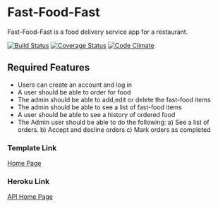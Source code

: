 # Fast-Food-Fast

Fast-Food-Fast is a food delivery service app for a restaurant.

[![Build Status](https://travis-ci.com/mubstimor/fast-food-fast.svg?branch=api)](https://travis-ci.com/mubstimor/fast-food-fast)  [![Coverage Status](https://coveralls.io/repos/github/mubstimor/fast-food-fast/badge.svg?branch=api&service=github)](https://coveralls.io/github/mubstimor/fast-food-fast?branch=api&service=github)  [![Code Climate](https://codeclimate.com/github/codeclimate/codeclimate/badges/gpa.svg)](https://codeclimate.com/github/mubstimor/fast-food-fast)


## Required Features

* Users can create an account and log in
* A user should be able to order for food
* The admin should be able to add,edit or delete the fast-food items
* The admin should be able to see a list of fast-food items
* A user should be able to see a history of ordered food
* The Admin user should be able to do the following: a) See a list of orders. b) Accept and decline orders
 c) Mark orders as completed


### Template Link

[Home Page](https://mubstimor.github.io/fast-food-fast/)

### Heroku Link

[API Home Page](https://tims-fast-food.herokuapp.com/)
